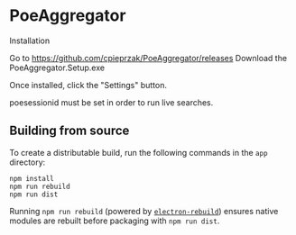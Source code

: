 # PoeAggregator

Installation

Go to https://github.com/cpieprzak/PoeAggregator/releases
Download the PoeAggregator.Setup.<version number>exe

Once installed, click the "Settings" button.

poesessionid must be set in order to run live searches.

## Building from source

To create a distributable build, run the following commands in the `app` directory:

```
npm install
npm run rebuild
npm run dist
```

Running `npm run rebuild` (powered by [`electron-rebuild`](https://github.com/electron/rebuild)) ensures native modules are rebuilt before packaging with `npm run dist`. 
